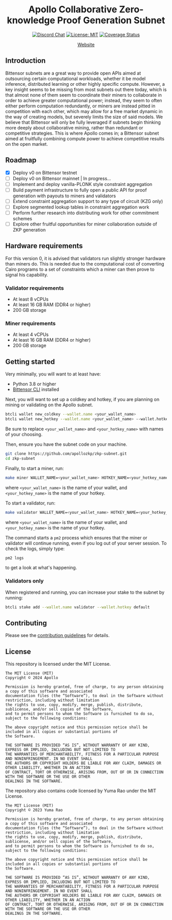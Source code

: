 <div align="center">

# **Apollo Collaborative Zero-knowledge Proof Generation Subnet**
[![Discord Chat](https://img.shields.io/discord/308323056592486420.svg)](https://discord.gg/bittensor)
[![License: MIT](https://img.shields.io/badge/License-MIT-yellow.svg)](https://opensource.org/licenses/MIT) 
[![Coverage Status](https://coveralls.io/repos/github/apollozkp/zkp-subnet/badge.svg?branch=main)](https://coveralls.io/github/apollozkp/zkp-subnet?branch=main)

[Website](https://apollozkp.com)

</div>

## Introduction

Bittensor subnets are a great way to provide open APIs aimed at outsourcing certain computational workloads, whether it be model inference, distributed learning or other highly specific compute. However, a key insight seems to be missing from most subnets out there today, which is that almost none of them seem to coordinate their miners to collaborate in order to achieve greater computational power; instead, they seem to often either perform computation redundantly, or miners are instead pitted in competition with each other, which may allow for a free market dynamic in the way of creating models, but severely limits the size of said models. We believe that Bittensor will only be fully leveraged if subnets begin thinking more deeply about collaborative mining, rather than redundant or competitive strategies. This is where Apollo comes in; a Bittensor subnet aimed at fruitfully combining compute power to achieve competitive results on the open market.

## Roadmap

- [x] Deploy v0 on Bittensor testnet
- [ ] Deploy v0 on Bittensor mainnet | In progress...
- [ ] Implement and deploy vanilla-PLONK style constraint aggregation
- [ ] Build payment infrastructure to fully open a public API for proof generation with payouts to miners and validators
- [ ] Extend constraint aggregation support to any type of circuit (KZG only)
- [ ] Explore segmented lookup tables in constraint aggregation work
- [ ] Perform further research into distributing work for other commitment schemes
- [ ] Explore other fruitful opportunities for miner collaboration outside of ZKP generation

## Hardware requirements

For this version 0, it is advised that validators run slightly stronger hardware than miners do. This is needed due to the computational cost of converting Cairo programs to a set of constraints which a miner can then prove to signal his capability.

### Validator requirements

- At least 8 vCPUs
- At least 16 GB RAM (DDR4 or higher)
- 200 GB storage

### Miner requirements

- At least 4 vCPUs
- At least 16 GB RAM (DDR4 or higher)
- 200 GB storage

## Getting started

Very minimally, you will want to at least have:

- Python 3.8 or higher
- [Bittensor CLI](https://github.com/opentensor/bittensor/blob/master/README.md#install) installed

Next, you will want to set up a coldkey and hotkey, if you are planning on mining or validating on the Apollo subnet.

```bash
btcli wallet new_coldkey --wallet.name <your_wallet_name>
btcli wallet new_hotkey --wallet.name <your_wallet_name> --wallet.hotkey <your_hotkey_name>
```

Be sure to replace `<your_wallet_name>` and `<your_hotkey_name>` with names of your choosing.

Then, ensure you have the subnet code on your machine.

```bash
git clone https://github.com/apollozkp/zkp-subnet.git
cd zkp-subnet
```

Finally, to start a miner, run:

```bash
make miner WALLET_NAME=<your_wallet_name> HOTKEY_NAME=<your_hotkey_name>
```

where `<your_wallet_name>` is the name of your wallet, and `<your_hotkey_name>` is the name of your hotkey.

To start a validator, run:

```bash
make validator WALLET_NAME=<your_wallet_name> HOTKEY_NAME=<your_hotkey_name>
```

where `<your_wallet_name>` is the name of your wallet, and `<your_hotkey_name>` is the name of your hotkey.

The command starts a `pm2` process which ensures that the miner or validator will continue running, even if you log out of your server session. To check the logs, simply type:

```bash
pm2 logs
```

to get a look at what's happening.

### Validators only

When registered and running, you can increase your stake to the subnet by running:

```bash
btcli stake add --wallet.name validator --wallet.hotkey default
```

## Contributing

Please see the [contribution guidelines](./contrib/CONTRIBUTING.md) for details.

## License
This repository is licensed under the MIT License.
```text
The MIT License (MIT)
Copyright © 2024 Apollo

Permission is hereby granted, free of charge, to any person obtaining a copy of this software and associated
documentation files (the “Software”), to deal in the Software without restriction, including without limitation
the rights to use, copy, modify, merge, publish, distribute, sublicense, and/or sell copies of the Software,
and to permit persons to whom the Software is furnished to do so, subject to the following conditions:

The above copyright notice and this permission notice shall be included in all copies or substantial portions of
the Software.

THE SOFTWARE IS PROVIDED “AS IS”, WITHOUT WARRANTY OF ANY KIND, EXPRESS OR IMPLIED, INCLUDING BUT NOT LIMITED TO
THE WARRANTIES OF MERCHANTABILITY, FITNESS FOR A PARTICULAR PURPOSE AND NONINFRINGEMENT. IN NO EVENT SHALL
THE AUTHORS OR COPYRIGHT HOLDERS BE LIABLE FOR ANY CLAIM, DAMAGES OR OTHER LIABILITY, WHETHER IN AN ACTION
OF CONTRACT, TORT OR OTHERWISE, ARISING FROM, OUT OF OR IN CONNECTION WITH THE SOFTWARE OR THE USE OR OTHER
DEALINGS IN THE SOFTWARE.
```

The repository also contains code licensed by Yuma Rao under the MIT License.

```text
The MIT License (MIT)
Copyright © 2023 Yuma Rao

Permission is hereby granted, free of charge, to any person obtaining a copy of this software and associated
documentation files (the “Software”), to deal in the Software without restriction, including without limitation
the rights to use, copy, modify, merge, publish, distribute, sublicense, and/or sell copies of the Software,
and to permit persons to whom the Software is furnished to do so, subject to the following conditions:

The above copyright notice and this permission notice shall be included in all copies or substantial portions of
the Software.

THE SOFTWARE IS PROVIDED “AS IS”, WITHOUT WARRANTY OF ANY KIND, EXPRESS OR IMPLIED, INCLUDING BUT NOT LIMITED TO
THE WARRANTIES OF MERCHANTABILITY, FITNESS FOR A PARTICULAR PURPOSE AND NONINFRINGEMENT. IN NO EVENT SHALL
THE AUTHORS OR COPYRIGHT HOLDERS BE LIABLE FOR ANY CLAIM, DAMAGES OR OTHER LIABILITY, WHETHER IN AN ACTION
OF CONTRACT, TORT OR OTHERWISE, ARISING FROM, OUT OF OR IN CONNECTION WITH THE SOFTWARE OR THE USE OR OTHER
DEALINGS IN THE SOFTWARE.
```
